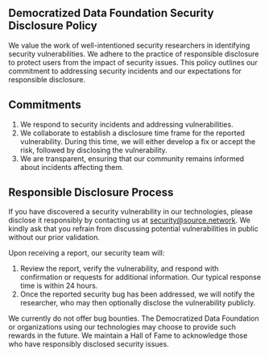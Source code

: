 ## Democratized Data Foundation Security Disclosure Policy

We value the work of well-intentioned security researchers in identifying security vulnerabilities. We adhere to the practice of responsible disclosure to protect users from the impact of security issues. This policy outlines our commitment to addressing security incidents and our expectations for responsible disclosure.


## Commitments

1. We respond to security incidents and addressing vulnerabilities.
2. We collaborate to establish a disclosure time frame for the reported vulnerability. During this time, we will either develop a fix or accept the risk, followed by disclosing the vulnerability.
3. We are transparent, ensuring that our community remains informed about incidents affecting them.


## Responsible Disclosure Process

If you have discovered a security vulnerability in our technologies, please disclose it responsibly by contacting us at [security@source.network](). We kindly ask that you refrain from discussing potential vulnerabilities in public without our prior validation.

Upon receiving a report, our security team will:

1. Review the report, verify the vulnerability, and respond with confirmation or requests for additional information. Our typical response time is within 24 hours.
2. Once the reported security bug has been addressed, we will notify the researcher, who may then optionally disclose the vulnerability publicly.

We currently do not offer bug bounties. The Democratized Data Foundation or organizations using our technologies may choose to provide such rewards in the future. We maintain a Hall of Fame to acknowledge those who have responsibly disclosed security issues.